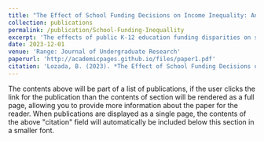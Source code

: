 ```yaml
---
title: "The Effect of School Funding Decisions on Income Inequality: An Exploration of Machine Learning for Causal Analysis"
collection: publications
permalink: /publication/School-Funding-Inequallity
excerpt: 'The effects of public K-12 education funding disparities on student outcomes remain one of the most contentious issues in the realm of education. While many studies approach this problem through the analysis of discrepancies in short-term results such as test scores, no study has yet attempted to analyze the effect of discrepancies on long-run economic outcomes; this study attempts to fill this divide. To do so, we investigate the long-run economic health of children born from 1978-1983 and draw comparisons with school funding statistics from the 1991-1992 school year. We conduct this analysis using an instrumental variable approach combined with the deployment of machine learning regression algorithms in hopes to accurately model the causal impact of disparities in school funding. We find that machine learning models are more effective at modeling the causal relationship between school funding and income at age 35 than a standard linear regression model, using state fiscal neutrality scores as an instrument. We conclude that increases in school funding in the school district where a child grew up are causally linked to that child’s outcome at age 35 and demonstrate that increasing school funding could be one potential solution to help remedy income inequality in the United States.'
date: 2023-12-01
venue: 'Range: Journal of Undergraduate Research'
paperurl: 'http://academicpages.github.io/files/paper1.pdf'
citation: 'Lozada, B. (2023). *The Effect of School Funding Decisions on Income Inequality: An Exploration of Machine Learning for Causal Analysis* (Abstract). Range: Journal of Undergraduate Research, Volume 24, Issue 2, 88.'
---
```


The contents above will be part of a list of publications, if the user clicks the link for the publication than the contents of section will be rendered as a full page, allowing you to provide more information about the paper for the reader. When publications are displayed as a single page, the contents of the above "citation" field will automatically be included below this section in a smaller font.
